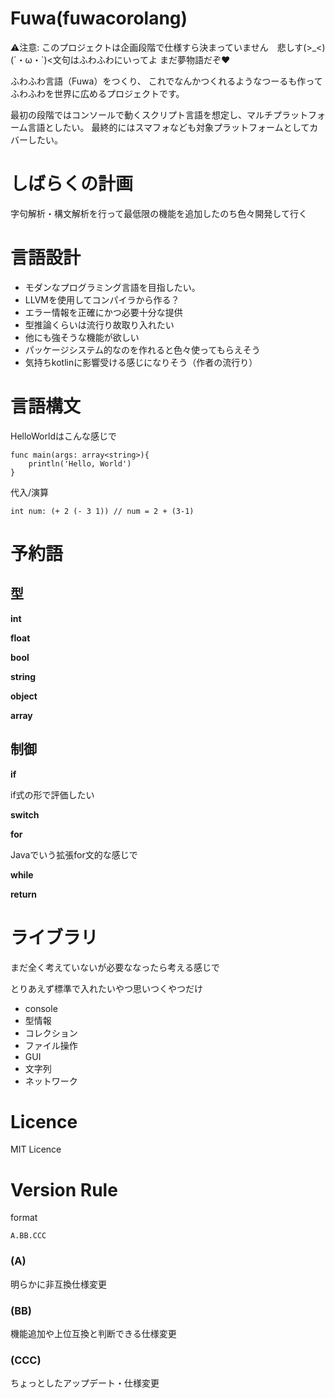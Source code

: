 # Fuwa(fuwacorolang)

⚠注意: このプロジェクトは企画段階で仕様すら決まっていません　悲しす(>_<)　(´・ω・`)<文句はふわふわにいってよ
まだ夢物語だぞ♥

ふわふわ言語（Fuwa）をつくり、
これでなんかつくれるようなつーるも作ってふわふわを世界に広めるプロジェクトです。

最初の段階ではコンソールで動くスクリプト言語を想定し、マルチプラットフォーム言語としたい。
最終的にはスマフォなども対象プラットフォームとしてカバーしたい。

# しばらくの計画
字句解析・構文解析を行って最低限の機能を追加したのち色々開発して行く

# 言語設計
- モダンなプログラミング言語を目指したい。
- LLVMを使用してコンパイラから作る？　
- エラー情報を正確にかつ必要十分な提供
- 型推論くらいは流行り故取り入れたい
- 他にも強そうな機能が欲しい
- パッケージシステム的なのを作れると色々使ってもらえそう
- 気持ちkotlinに影響受ける感じになりそう（作者の流行り）


# 言語構文

HelloWorldはこんな感じで
```
func main(args: array<string>){
    println('Hello, World')
}
```

代入/演算
```
int num: (+ 2 (- 3 1)) // num = 2 + (3-1)
```


# 予約語

## 型

**int**

**float**

**bool**

**string**

**object**

**array**

## 制御

**if**

if式の形で評価したい

**switch**

**for**

Javaでいう拡張for文的な感じで

**while**

**return**


# ライブラリ

まだ全く考えていないが必要ななったら考える感じで

とりあえず標準で入れたいやつ思いつくやつだけ
- console
- 型情報
- コレクション
- ファイル操作
- GUI
- 文字列
- ネットワーク

# Licence

MIT Licence

# Version Rule

format

``` A.BB.CCC ```

### (A)
明らかに非互換仕様変更

### (BB)
機能追加や上位互換と判断できる仕様変更

### (CCC)
ちょっとしたアップデート・仕様変更
